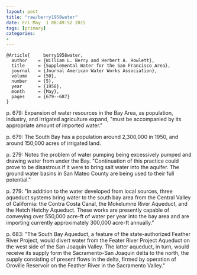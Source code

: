```yaml
---
layout: post
title: "raw/berry1958water"
date: Fri May  1 08:49:52 2015
tags: [primary]
categories: 
- 
---
```


~~~~~{.bib}
@Article{     berry1958water,
  author    = {William L. Berry and Herbert A. Howlett},
  title     = {Supplemental Water for the San Francisco Area},
  journal   = {Journal American Water Works Association},
  volume    = {50},
  number    = {5},
  year      = {1958},
  month		= {May},
  pages     = {679--687}
}
~~~~~

p. 679: Expansion of water resources in the Bay Area, as population, industry, and irrigated agriculture expand, "must be accompanied by its appropriate amount of imported water."

p. 679: The South Bay has a population around 2,300,000 in 1950, and around 150,000 acres of irrigated land.

p. 279: Notes the problem of water pumping being excessively pumped and drawing water from under the Bay. "Continuation of this practice could prove to be disastrous if it were to bring salt water into the aquifer. The ground water basins in San Mateo County are being used to their full potential."

p. 279: "In addition to the water developed from local sources, three aqueduct systems bring water to the south bay area from the Central Valley of California: the Contra Costa Canal, the Mokelumne River Aqueduct, and the Hetch Hetchy Aqueduct. These works are presently capable of conveying over 550,000 acre-ft of water per year into the bay area and are importing currently approximately 300,000 acre-ft annually."

p. 683: "The South Bay Aqueduct, a feature of the state-authorized Feather River Project, would divert water from the Feater River Project Aqueduct on the west side of the San Joaquin Valley. The latter aqueduct, in turn, would receive its supply form the Sacramento-San Joaquin delta to the north, the supply consisting of present flows in the delta, firmed by operation of Oroville Reservoir on the Feather River in the Sacramento Valley."

